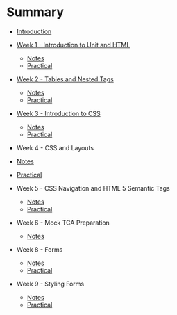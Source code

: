 # Summary

* [Introduction](README.md)
* [Week 1 - Introduction to Unit and HTML](sessions/week1/introduction.md)
  * [Notes](sessions/week1/notes.md)
  * [Practical](sessions/week1/practical.md)

* [Week 2 - Tables and Nested Tags](sessions/week2/introduction.md)
  * [Notes](sessions/week2/notes.md)
  * [Practical](sessions/week2/task.md)

* [Week 3 - Introduction to CSS](sessions/week3/introduction.md)
  * [Notes](sessions/week3/notes.md)
  * [Practical](sessions/week3/task.md)

*  Week 4 - CSS and Layouts
  * [Notes](sessions/week4/notes.md)
  * [Practical](sessions/week4/task.md)


* Week 5 - CSS Navigation and HTML 5 Semantic Tags
  * [Notes](sessions/week5/notes.md)
   * [Practical](sessions/week5/task.md)

* Week 6 - Mock TCA Preparation 

	* [Notes](sessions/week6/notes.md)

* Week 8 - Forms 
	* [Notes](sessions/week8/notes.md)
	* [Practical](sessions/week8/task.md)

	
* Week 9 - Styling Forms 
	* [Notes](sessions/week9/notes.md)
	* [Practical](sessions/week9/task.md)

		